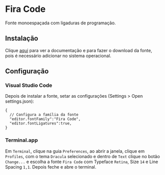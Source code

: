 # Fira Code

Fonte monoespaçada com ligaduras de programação.

## Instalação

Clique [aqui](https://github.com/tonsky/FiraCode) para ver a documentação e para fazer o download da fonte, pois é necessário adicionar no sistema operacional.

## Configuração

### Visual Studio Code

Depois de instalar a fonte, setar as configurações (Settings > Open settings.json):

```
{
  // Configura a família da fonte
  "editor.fontFamily":"Fira Code",
  "editor.fontLigatures":true,
}
```

### Terminal.app

Em `Terminal`, clique na guia `Preferences`, ao abrir a janela, clique em `Profiles`, com o tema `Dracula` selecionado e dentro de `Text` clique no botão `Change...` e escolha a fonte `Fira Code` com Typeface `Retina`, Size `14` e Line Spacing `1,1`. Depois feche e abre o terminal.
